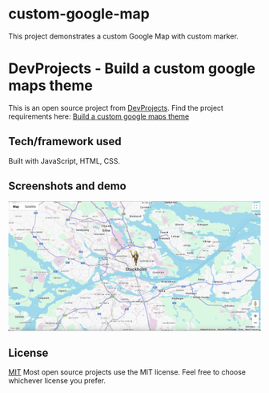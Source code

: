 # custom-google-map

This project demonstrates a custom Google Map with custom marker.

# DevProjects - Build a custom google maps theme

This is an open source project from [DevProjects](http://www.codementor.io/projects).
Find the project requirements here: [Build a custom google maps theme](https://www.codementor.io/projects/web/build-a-custom-google-maps-theme-bf8levr6eg)

## Tech/framework used

Built with JavaScript, HTML, CSS.

## Screenshots and demo

![Screenshot of the custom Google Map](images/screenshot.png)

## License

[MIT](https://choosealicense.com/licenses/mit/)
Most open source projects use the MIT license. Feel free to choose whichever license you prefer.
